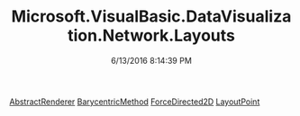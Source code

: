 ﻿---
title: Microsoft.VisualBasic.DataVisualization.Network.Layouts
date: 6/13/2016 8:14:39 PM
---

[AbstractRenderer](T-Microsoft.VisualBasic.DataVisualization.Network.Layouts.AbstractRenderer.html)
[BarycentricMethod](T-Microsoft.VisualBasic.DataVisualization.Network.Layouts.BarycentricMethod.html)
[ForceDirected2D](T-Microsoft.VisualBasic.DataVisualization.Network.Layouts.ForceDirected2D.html)
[LayoutPoint](T-Microsoft.VisualBasic.DataVisualization.Network.Layouts.LayoutPoint.html)
